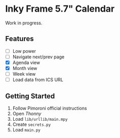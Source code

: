 # Inky Frame 5.7" Calendar

Work in progress.

## Features

- [ ] Low power
- [ ] Navigate next/prev page
- [x] Agenda view
- [x] Month view
- [ ] Week view
- [ ] Load data from ICS URL

## Getting Started

1. Follow Pimoroni official instructions
2. Open _Thonny_
3. Load `lib/urllib/main.mpy`
4. Create `secrets.py`
5. Load `main.py`

